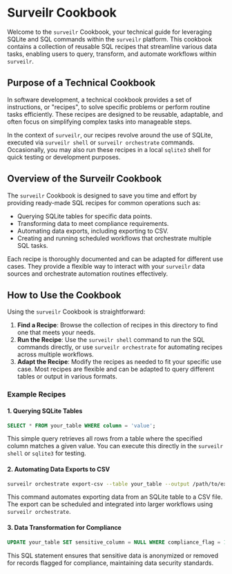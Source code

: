# Surveilr Cookbook

Welcome to the `surveilr` Cookbook, your technical guide for leveraging SQLite
and SQL commands within the `surveilr` platform. This cookbook contains a
collection of reusable SQL recipes that streamline various data tasks, enabling
users to query, transform, and automate workflows within `surveilr`.

## Purpose of a Technical Cookbook

In software development, a technical cookbook provides a set of instructions, or
"recipes", to solve specific problems or perform routine tasks efficiently.
These recipes are designed to be reusable, adaptable, and often focus on
simplifying complex tasks into manageable steps.

In the context of `surveilr`, our recipes revolve around the use of SQLite,
executed via `surveilr shell` or `surveilr orchestrate` commands. Occasionally,
you may also run these recipes in a local `sqlite3` shell for quick testing or
development purposes.

## Overview of the Surveilr Cookbook

The `surveilr` Cookbook is designed to save you time and effort by providing
ready-made SQL recipes for common operations such as:

- Querying SQLite tables for specific data points.
- Transforming data to meet compliance requirements.
- Automating data exports, including exporting to CSV.
- Creating and running scheduled workflows that orchestrate multiple SQL tasks.

Each recipe is thoroughly documented and can be adapted for different use cases.
They provide a flexible way to interact with your `surveilr` data sources and
orchestrate automation routines effectively.

## How to Use the Cookbook

Using the `surveilr` Cookbook is straightforward:

1. **Find a Recipe**: Browse the collection of recipes in this directory to find
   one that meets your needs.
2. **Run the Recipe**: Use the `surveilr shell` command to run the SQL commands
   directly, or use `surveilr orchestrate` for automating recipes across
   multiple workflows.
3. **Adapt the Recipe**: Modify the recipes as needed to fit your specific use
   case. Most recipes are flexible and can be adapted to query different tables
   or output in various formats.

### Example Recipes

#### 1. Querying SQLite Tables

```sql
SELECT * FROM your_table WHERE column = 'value';
```

This simple query retrieves all rows from a table where the specified column
matches a given value. You can execute this directly in the `surveilr shell` or
`sqlite3` for testing.

#### 2. Automating Data Exports to CSV

```bash
surveilr orchestrate export-csv --table your_table --output /path/to/export.csv
```

This command automates exporting data from an SQLite table to a CSV file. The
export can be scheduled and integrated into larger workflows using
`surveilr orchestrate`.

#### 3. Data Transformation for Compliance

```sql
UPDATE your_table SET sensitive_column = NULL WHERE compliance_flag = 1;
```

This SQL statement ensures that sensitive data is anonymized or removed for
records flagged for compliance, maintaining data security standards.
